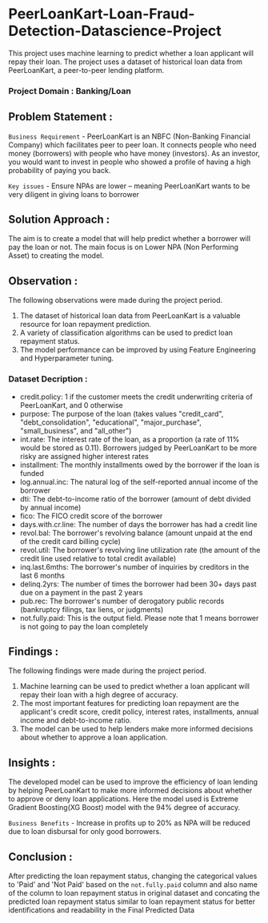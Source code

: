 # PeerLoanKart-Loan-Fraud-Detection-Datascience-Project
This project uses machine learning to predict whether a loan applicant will repay their loan. The project uses a dataset of historical loan data from PeerLoanKart, a peer-to-peer lending platform. 
### Project Domain : Banking/Loan
## Problem Statement :
`Business Requirement` - PeerLoanKart is an NBFC (Non-Banking Financial Company) which facilitates peer to peer loan.
It connects people who need money (borrowers) with people who have money (investors). As an investor, you would want to invest in people who showed a profile of having a high probability of paying you back.

`Key issues` - Ensure NPAs are lower – meaning PeerLoanKart wants to be very diligent in giving loans to borrower
## Solution Approach :
The aim is to create a model that will help predict whether a borrower will pay the loan or not. The main focus is on Lower NPA (Non Performing Asset) to creating the model. 
## Observation : 
The following observations were made during the project period. 
1. The dataset of historical loan data from PeerLoanKart is a valuable resource for loan repayment prediction.
2. A variety of classification algorithms can be used to predict loan repayment status.
3. The model performance can be improved by using Feature Engineering and Hyperparameter tuning.
### Dataset Decription : 
  * credit.policy: 1 if the customer meets the credit underwriting criteria of PeerLoanKart, and 0 otherwise
  *	purpose: The purpose of the loan (takes values "credit_card", "debt_consolidation", "educational", "major_purchase", "small_business", and "all_other")
  *	int.rate: The interest rate of the loan, as a proportion (a rate of 11% would be stored as 0.11). Borrowers judged by PeerLoanKart to be more risky are assigned higher interest rates
  *	installment: The monthly installments owed by the borrower if the loan is funded
  *	log.annual.inc: The natural log of the self-reported annual income of the borrower
  *	dti: The debt-to-income ratio of the borrower (amount of debt divided by annual income)
  *	fico: The FICO credit score of the borrower
  *	days.with.cr.line: The number of days the borrower has had a credit line
  *	revol.bal: The borrower's revolving balance (amount unpaid at the end of the credit card billing cycle)
  *	revol.util: The borrower's revolving line utilization rate (the amount of the credit line used relative to total credit available)
  *	inq.last.6mths: The borrower's number of inquiries by creditors in the last 6 months
  *	delinq.2yrs: The number of times the borrower had been 30+ days past due on a payment in the past 2 years
  *	pub.rec: The borrower's number of derogatory public records (bankruptcy filings, tax liens, or judgments)
  *	not.fully.paid: This is the output field. Please note that 1 means borrower is not going to pay the loan completely
## Findings : 
The following findings were made during the project period.
1. Machine learning can be used to predict whether a loan applicant will repay their loan with a high degree of accuracy.
2. The most important features for predicting loan repayment are the applicant's credit score, credit policy, interest rates, installments, annual income and debt-to-income ratio.
3. The model can be used to help lenders make more informed decisions about whether to approve a loan application.
## Insights : 
The developed model can be used to improve the efficiency of loan lending by helping PeerLoanKart to make more informed decisions about whether to approve or deny loan applications. Here the model used is Extreme Gradient Boosting(XG Boost) model with the 94% degree of accuracy.

`Business Benefits` - Increase in profits up to 20% as NPA will be reduced due to loan disbursal for only good borrowers.
## Conclusion :
After predicting the loan repayment status, changing the categorical values to 'Paid' and 'Not Paid' based on the  `not.fully.paid` column and also name of the column to loan repayment status in original dataset and concating the predicted loan repayment status similar to loan repayment status for better identifications and readability in the Final Predicted Data
